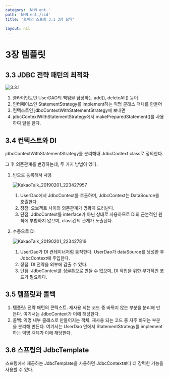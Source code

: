 ```yaml
---
category: 'NHN ent.'
path: 'NHN ent./:id'
title: '토비의 스프링 3.1 3장 요약'

layout: nil
---
```


# 3장 템플릿

## 3.3 JDBC 전략 패턴의 최적화

![3.3.1](C:\Users\jslim\Desktop\3.3.1.PNG)

1. 클라이언트인 UserDAO의 책임을 담당하는 add(), deleteAll() 등이
2. 인터페이스인 StatementStrategy를 implement하는 익명 클래스 객체를 만들어
3. 컨텍스트인 jdbcContextWithStatementStrategy에 보내면
4. jdbcContextWithStatementStrategy에서 makePreparedStatement()를 사용하여 일을 한다.

## 3.4 컨텍스트와 DI

jdbcContextWithStatementStrategy를 분리해내 JdbcContext class로 정의한다.

그 후 의존관계를 변경하는데, 두 가지 방법이 있다.

1. 빈으로 등록해서 사용

   ![KakaoTalk_20190201_223427957](C:\Users\jslim\Desktop\KakaoTalk_20190201_223427957.jpg)

   1. UserDao에서 JdbcContext를 호출하며, JdbcContext는 DataSource를 호출한다.
   2. 장점: 오브젝트 사이의 의존관계가 명확히 드러난다.
   3. 단점: JdbcContext를 interface가 아닌 상태로 사용하므로 DI의 근본적인 원칙에 부합하지 않으며, class간의 관계가 노출된다.

2. 수동으로 DI

   ![KakaoTalk_20190201_223427819](C:\Users\jslim\Desktop\KakaoTalk_20190201_223427819.jpg)

   1. UserDao가 DI 컨테이너처럼 동작한다. UserDao가 dataSource를 생성한 후 JdbcContext에 주입한다.
   2. 장점: DI 전략을 외부에 감출 수 있다.
   3. 단점: JdbcContext를 싱글톤으로 만들 수 없으며, DI 작업을 위한 부가적인 코드가 필요하다.

## 3.5 템플릿과 콜백

1. 템플릿: 전략 패턴의 콘텍스트. 재사용 되는 코드 중 바뀌지 않는 부분을 분리해 만든다. 여기서는 JdbcContext가 이에 해당한다.
2. 콜백: 익명 내부 클래스로 만들어지는 객체. 재사용 되는 코드 중 자주 바뀌는 부분을 분리해 만든다. 여기서는 UserDao 안에서 StatementStrategy를 implement하는 익명 객체가 이에 해당한다.

## 3.6 스프링의 JdbcTemplate

스프링에서 제공하는 JdbcTemplate을 사용하면 JdbcContext보다 더 강력한 기능을 사용할 수 있다.